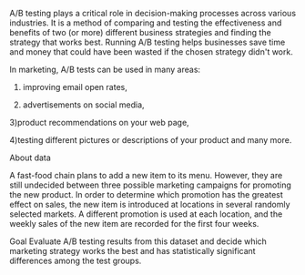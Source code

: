 A/B testing plays a critical role in decision-making processes across various industries. It is a method of comparing and testing the effectiveness and benefits of two (or more) different business strategies and finding the strategy that works best. Running A/B testing helps businesses save time and money that could have been wasted if the chosen strategy didn't work.


In marketing, A/B tests can be used in many areas:

1) improving email open rates,

2) advertisements on social media,

3)product recommendations on your web page,

4)testing different pictures or descriptions of your product and many more.


About data

A fast-food chain plans to add a new item to its menu. However, they are still undecided between three possible marketing campaigns for promoting the new product. In order to determine which promotion has the greatest effect on sales, the new item is introduced at locations in several randomly selected markets. A different promotion is used at each location, and the weekly sales of the new item are recorded for the first four weeks.

Goal
Evaluate A/B testing results from this dataset and decide which marketing strategy works the best and has statistically significant differences among the test groups.
